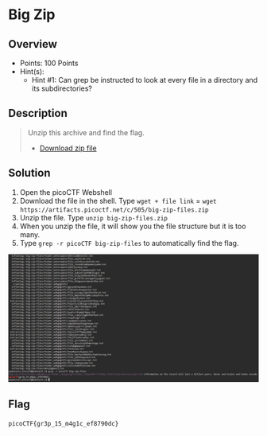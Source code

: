 # Big Zip

## Overview
- Points: 100 Points
- Hint(s):
  - Hint #1: Can grep be instructed to look at every file in a directory and its subdirectories?

## Description
> Unzip this archive and find the flag.
>
> - [Download zip file](./big-zip-files.zip)

## Solution
1. Open the picoCTF Webshell
2. Download the file in the shell. Type `wget + file link` = `wget https://artifacts.picoctf.net/c/505/big-zip-files.zip`
3. Unzip the file. Type `unzip big-zip-files.zip`
4. When you unzip the file, it will show you the file structure but it is too many.
5. Type `grep -r picoCTF big-zip-files` to automatically find the flag.

![bigzip-solution](./bigzip-solution.png)

## Flag
`picoCTF{gr3p_15_m4g1c_ef8790dc}`
